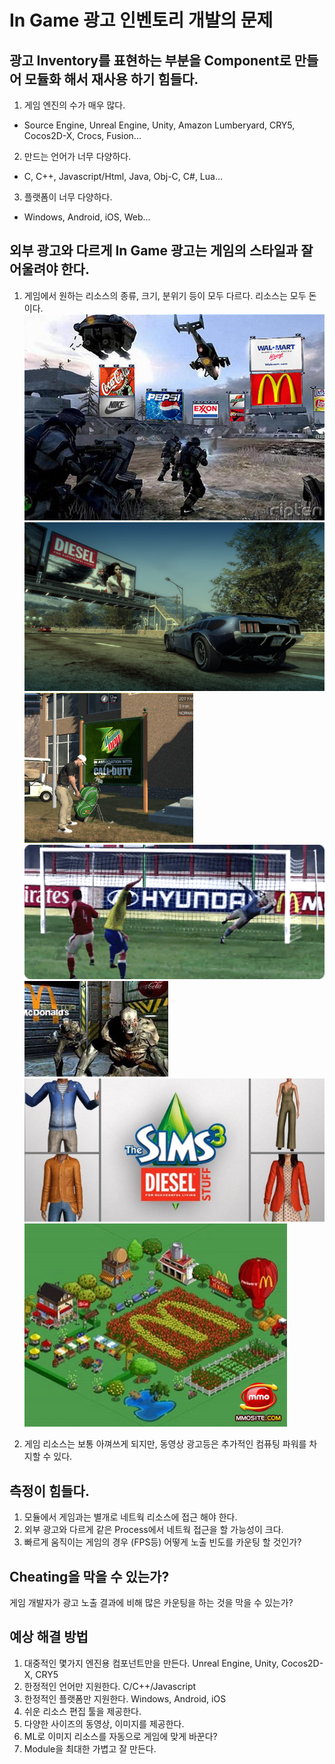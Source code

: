# In Game 광고 인벤토리 개발의 문제

## 광고 Inventory를 표현하는 부분을 Component로 만들어 모듈화 해서 재사용 하기 힘들다.  

 1. 게임 엔진의 수가 매우 많다.
   - Source Engine, Unreal Engine, Unity, Amazon Lumberyard, CRY5, Cocos2D-X, Crocs, Fusion...
 2. 만드는 언어가 너무 다양하다.
   - C, C++, Javascript/Html, Java, Obj-C, C#, Lua...
 3. 플랫폼이 너무 다양하다.
   - Windows, Android, iOS, Web...

## 외부 광고와 다르게 In Game 광고는 게임의 스타일과 잘 어울려야 한다.

 1. 게임에서 원하는 리소스의 종류, 크기, 분위기 등이 모두 다르다. 리소스는 모두 돈이다.  
	 ![in game adv 1](https://github.com/idkiller/ingameadv/blob/master/ingame.jpg?raw=true)  
	 ![in game adv 2](https://github.com/idkiller/ingameadv/blob/master/ingame2.jpg?raw=true)  
	 ![in game adv 3](https://github.com/idkiller/ingameadv/blob/master/ingame3.jpg?raw=true)  
	 ![in game adv 4](https://github.com/idkiller/ingameadv/blob/master/ingame4.gif?raw=true)  
	 ![in game adv 5](https://github.com/idkiller/ingameadv/blob/master/ingame5.jpg?raw=true)  
	 ![in game adv 6](https://github.com/idkiller/ingameadv/blob/master/ingame6.jpg?raw=true)  
	 ![in game adv 7](https://github.com/idkiller/ingameadv/blob/master/ingame7.jpg?raw=true)  

 2. 게임 리소스는 보통 아껴쓰게 되지만, 동영상 광고등은 추가적인 컴퓨팅 파워를 차지할 수 있다.


## 측정이 힘들다.

 1. 모듈에서 게임과는 별개로 네트웍 리소스에 접근 해야 한다.  
 2. 외부 광고와 다르게 같은 Process에서 네트웍 접근을 할 가능성이 크다.  
 3. 빠르게 움직이는 게임의 경우 (FPS등) 어떻게 노출 빈도를 카운팅 할 것인가?

## Cheating을 막을 수 있는가?

 게임 개발자가 광고 노출 결과에 비해 많은 카운팅을 하는 것을 막을 수 있는가?
 
## 예상 해결 방법
 1. 대중적인 몇가지 엔진용 컴포넌트만을 만든다. Unreal Engine, Unity, Cocos2D-X, CRY5
 2. 한정적인 언어만 지원한다. C/C++/Javascript
 3. 한정적인 플랫폼만 지원한다. Windows, Android, iOS
 4. 쉬운 리소스 편집 툴을 제공한다.
 5. 다양한 사이즈의 동영상, 이미지를 제공한다.
 6. ML로 이미지 리소스를 자동으로 게임에 맞게 바꾼다?
 7. Module을 최대한 가볍고 잘 만든다.
